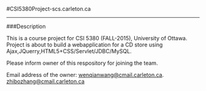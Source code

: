 #CSI5380Project-scs.carleton.ca

---

###Description

This is a course project for CSI 5380 (FALL-2015), University of Ottawa.
Project is about to build a webapplication for a CD store using Ajax,JQuerry,HTML5+CSS/Servlet/JDBC/MySQL.

Please inform owner of this respository for joining the team.

Email address of the owner: 
wenqianwang@cmail.carleton.ca.
zhibozhang@cmail.carleton.ca